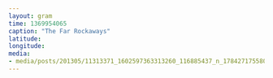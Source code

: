 ```yaml
---
layout: gram
time: 1369954065
caption: "The Far Rockaways"
latitude: 
longitude: 
media:
- media/posts/201305/11313371_1602597363313260_116885437_n_17842717558000351.jpg
---
```

